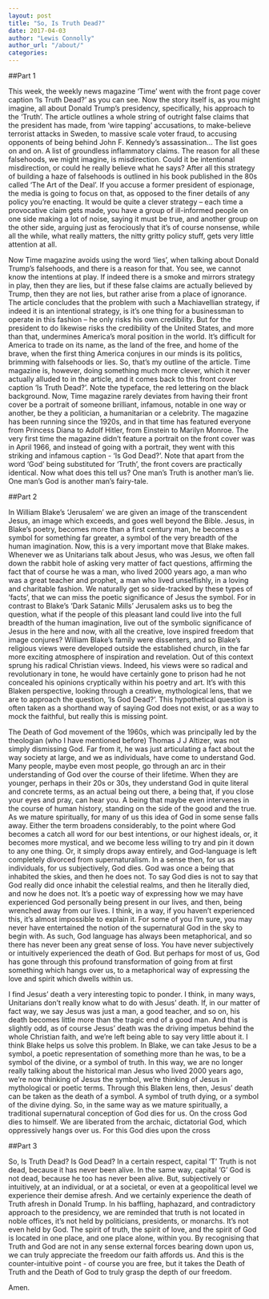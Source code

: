 ```yaml
---
layout: post
title: "So, Is Truth Dead?"
date: 2017-04-03
author: "Lewis Connolly"
author_url: "/about/"
categories:
---
```


##Part 1

This week, the weekly news magazine ‘Time’ went with the front page cover caption ‘Is Truth Dead?’ as you can see. Now the story itself is, as you might imagine, all about Donald Trump’s presidency, specifically, his approach to the ‘Truth’. The article outlines a whole string of outright false claims that the president has made, from ‘wire tapping’ accusations, to make-believe terrorist attacks in Sweden, to massive scale voter fraud, to accusing opponents of being behind John F. Kennedy’s assassination… The list goes on and on. A list of groundless inflammatory claims. The reason for all these falsehoods, we might imagine, is misdirection. Could it be intentional misdirection, or could he really believe what he says? After all this strategy of building a haze of falsehoods is outlined in his book published in the 80s called ‘The Art of the Deal’. If you accuse a former president of espionage, the media is going to focus on that, as opposed to the finer details of any policy you’re enacting. It would be quite a clever strategy – each time a provocative claim gets made, you have a group of ill-informed people on one side making a lot of noise, saying it must be true, and another group on the other side, arguing just as ferociously that it’s of course nonsense, while all the while, what really matters, the nitty gritty policy stuff, gets very little attention at all.

Now Time magazine avoids using the word ‘lies’, when talking about Donald Trump’s falsehoods, and there is a reason for that. You see, we cannot know the intentions at play. If indeed there is a smoke and mirrors strategy in play, then they are lies, but if these false claims are actually believed by Trump, then they are not lies, but rather arise from a place of ignorance. The article concludes that the problem with such a Machiavellian strategy, if indeed it is an intentional strategy, is it’s one thing for a businessman to operate in this fashion – he only risks his own credibility. But for the president to do likewise risks the credibility of the United States, and more than that, undermines America’s moral position in the world. It’s difficult for America to trade on its name, as the land of the free, and home of the brave, when the first thing America conjures in our minds is its politics, brimming with falsehoods or lies. So, that’s my outline of the article. Time magazine is, however, doing something much more clever, which it never actually alluded to in the article, and it comes back to this front cover caption ‘Is Truth Dead?’. Note the typeface, the red lettering on the black background. Now, Time magazine rarely deviates from having their front cover be a portrait of someone brilliant, infamous, notable in one way or another, be they a politician, a humanitarian or a celebrity. The magazine has been running since the 1920s, and in that time has featured everyone from Princess Diana to Adolf Hitler, from Einstein to Marilyn Monroe. The very first time the magazine didn’t feature a portrait on the front cover was in April 1966, and instead of going with a portrait, they went with this striking and infamous caption - ‘Is God Dead?’. Note that apart from the word ‘God’ being substituted for ‘Truth’, the front covers are practically identical. Now what does this tell us? One man’s Truth is another man’s lie. One man’s God is another man’s fairy-tale.

##Part 2

In William Blake’s ‘Jerusalem’ we are given an image of the transcendent Jesus, an image which exceeds, and goes well beyond the Bible. Jesus, in Blake’s poetry, becomes more than a first century man, he becomes a symbol for something far greater, a symbol of the very breadth of the human imagination. Now, this is a very important move that Blake makes. Whenever we as Unitarians talk about Jesus, who was Jesus, we often fall down the rabbit hole of asking very matter of fact questions, affirming the fact that of course he was a man, who lived 2000 years ago, a man who was a great teacher and prophet, a man who lived unselfishly, in a loving and charitable fashion. We naturally get so side-tracked by these types of ‘facts’, that we can miss the poetic significance of Jesus the symbol. For in contrast to Blake’s ‘Dark Satanic Mills’ Jerusalem asks us to beg the question, what if the people of this pleasant land could live into the full breadth of the human imagination, live out of the symbolic significance of Jesus in the here and now, with all the creative, love inspired freedom that image conjures? William Blake’s family were dissenters, and so Blake’s religious views were developed outside the established church, in the far more exciting atmosphere of inspiration and revelation. Out of this context sprung his radical Christian views. Indeed, his views were so radical and revolutionary in tone, he would have certainly gone to prison had he not concealed his opinions cryptically within his poetry and art. It’s with this Blaken perspective, looking through a creative, mythological lens, that we are to approach the question, ‘Is God Dead?’. This hypothetical question is often taken as a shorthand way of saying God does not exist, or as a way to mock the faithful, but really this is missing point.

The Death of God movement of the 1960s, which was principally led by the theologian (who I have mentioned before) Thomas J J Altizer, was not simply dismissing God. Far from it, he was just articulating a fact about the way society at large, and we as individuals, have come to understand God. Many people, maybe even most people, go through an arc in their understanding of God over the course of their lifetime. When they are younger, perhaps in their 20s or 30s, they understand God in quite literal and concrete terms, as an actual being out there, a being that, if you close your eyes and pray, can hear you. A being that maybe even intervenes in the course of human history, standing on the side of the good and the true. As we mature spiritually, for many of us this idea of God in some sense falls away. Either the term broadens considerably, to the point where God becomes a catch all word for our best intentions, or our highest ideals, or, it becomes more mystical, and we become less willing to try and pin it down to any one thing. Or, it simply drops away entirely, and God-language is left completely divorced from supernaturalism. In a sense then, for us as individuals, for us subjectively, God dies. God was once a being that inhabited the skies, and then he does not. To say God dies is not to say that God really did once inhabit the celestial realms, and then he literally died, and now he does not. It’s a poetic way of expressing how we may have experienced God personally being present in our lives, and then, being wrenched away from our lives. I think, in a way, if you haven’t experienced this, it’s almost impossible to explain it. For some of you I’m sure, you may never have entertained the notion of the supernatural God in the sky to begin with. As such, God language has always been metaphorical, and so there has never been any great sense of loss. You have never subjectively or intuitively experienced the death of God. But perhaps for most of us, God has gone through this profound transformation of going from at first something which hangs over us, to a metaphorical way of expressing the love and spirit which dwells within us.

I find Jesus’ death a very interesting topic to ponder. I think, in many ways, Unitarians don’t really know what to do with Jesus’ death. If, in our matter of fact way, we say Jesus was just a man, a good teacher, and so on, his death becomes little more than the tragic end of a good man. And that is slightly odd, as of course Jesus’ death was the driving impetus behind the whole Christian faith, and we’re left being able to say very little about it. I think Blake helps us solve this problem. In Blake, we can take Jesus to be a symbol, a poetic representation of something more than he was, to be a symbol of the divine, or a symbol of truth. In this way, we are no longer really talking about the historical man Jesus who lived 2000 years ago, we’re now thinking of Jesus the symbol, we’re thinking of Jesus in mythological or poetic terms. Through this Blaken lens, then, Jesus’ death can be taken as the death of a symbol. A symbol of truth dying, or a symbol of the divine dying. So, in the same way as we mature spiritually, a traditional supernatural conception of God dies for us. On the cross God dies to himself. We are liberated from the archaic, dictatorial God, which oppressively hangs over us. For this God dies upon the cross

##Part 3

So, Is Truth Dead? Is God Dead? In a certain respect, capital ‘T’ Truth is not dead, because it has never been alive. In the same way, capital ‘G’ God is not dead, because he too has never been alive. But, subjectively or intuitively, at an individual, or at a societal, or even at a geopolitical level we experience their demise afresh. And we certainly experience the death of Truth afresh in Donald Trump. In his baffling, haphazard, and contradictory approach to the presidency, we are reminded that truth is not located in noble offices, it’s not held by politicians, presidents, or monarchs. It’s not even held by God. The spirit of truth, the spirit of love, and the spirit of God is located in one place, and one place alone, within you. By recognising that Truth and God are not in any sense external forces bearing down upon us, we can truly appreciate the freedom our faith affords us. And this is the counter-intuitive point - of course you are free, but it takes the Death of Truth and the Death of God to truly grasp the depth of our freedom.

Amen.